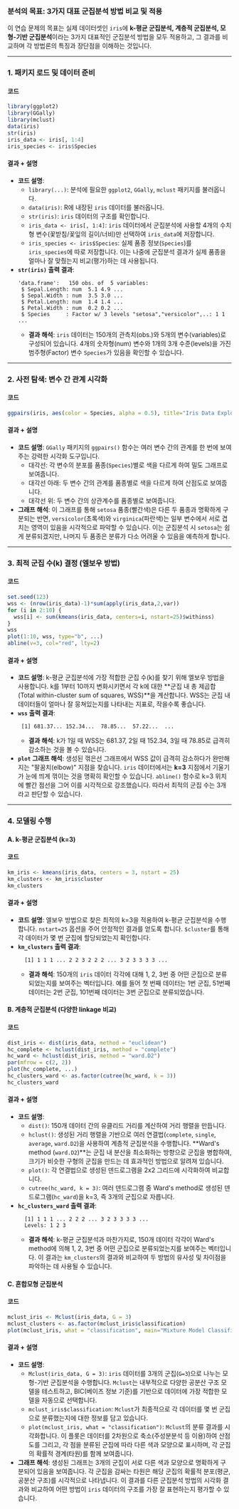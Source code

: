 
### 분석의 목표: 3가지 대표 군집분석 방법 비교 및 적용

이 연습 문제의 목표는 실제 데이터셋인 `iris`에 **k-평균 군집분석, 계층적 군집분석, 모형-기반 군집분석**이라는 3가지 대표적인 군집분석 방법을 모두 적용하고, 그 결과를 비교하며 각 방법론의 특징과 장단점을 이해하는 것입니다.

---

### 1. 패키지 로드 및 데이터 준비

#### 코드
```R
library(ggplot2)
library(GGally)
library(mclust)
data(iris)
str(iris)
iris_data <- iris[, 1:4]
iris_species <- iris$Species
```
#### 결과 + 설명
*   **코드 설명**:
    *   `library(...)`: 분석에 필요한 `ggplot2`, `GGally`, `mclust` 패키지를 불러옵니다.
    *   `data(iris)`: R에 내장된 `iris` 데이터를 불러옵니다.
    *   `str(iris)`: `iris` 데이터의 구조를 확인합니다.
    *   `iris_data <- iris[, 1:4]`: `iris` 데이터에서 군집분석에 사용할 4개의 수치형 변수(꽃받침/꽃잎의 길이/너비)만 선택하여 `iris_data`에 저장합니다.
    *   `iris_species <- iris$Species`: 실제 품종 정보(`Species`)를 `iris_species`에 따로 저장합니다. 이는 나중에 군집분석 결과가 실제 품종을 얼마나 잘 맞췄는지 비교(평가)하는 데 사용됩니다.
*   **`str(iris)` 출력 결과**:
    ```
    'data.frame':	150 obs. of  5 variables:
     $ Sepal.Length: num  5.1 4.9 ...
     $ Sepal.Width : num  3.5 3.0 ...
     $ Petal.Length: num  1.4 1.4 ...
     $ Petal.Width : num  0.2 0.2 ...
     $ Species     : Factor w/ 3 levels "setosa","versicolor",..: 1 1 ...
    ```
    *   **결과 해석**: `iris` 데이터는 150개의 관측치(obs.)와 5개의 변수(variables)로 구성되어 있습니다. 4개의 숫자형(num) 변수와 1개의 3개 수준(levels)을 가진 범주형(Factor) 변수 `Species`가 있음을 확인할 수 있습니다.

---

### 2. 사전 탐색: 변수 간 관계 시각화

#### 코드
```R
ggpairs(iris, aes(color = Species, alpha = 0.5), title="Iris Data Exploration")
```
#### 결과 + 설명
*   **코드 설명**: `GGally` 패키지의 `ggpairs()` 함수는 여러 변수 간의 관계를 한 번에 보여주는 강력한 시각화 도구입니다.
    *   대각선: 각 변수의 분포를 품종(`Species`)별로 색을 다르게 하여 밀도 그래프로 보여줍니다.
    *   대각선 아래: 두 변수 간의 관계를 품종별로 색을 다르게 하여 산점도로 보여줍니다.
    *   대각선 위: 두 변수 간의 상관계수를 품종별로 보여줍니다.
*   **그래프 해석**: 이 그래프를 통해 `setosa` 품종(빨간색)은 다른 두 품종과 명확하게 구분되는 반면, `versicolor`(초록색)와 `virginica`(파란색)는 일부 변수에서 서로 겹치는 영역이 있음을 시각적으로 파악할 수 있습니다. 이는 군집분석 시 `setosa`는 쉽게 분류되겠지만, 나머지 두 품종은 분류가 다소 어려울 수 있음을 예측하게 합니다.

---

### 3. 최적 군집 수(k) 결정 (엘보우 방법)

#### 코드
```R
set.seed(123)
wss <- (nrow(iris_data)-1)*sum(apply(iris_data,2,var))
for (i in 2:10) {
  wss[i] <- sum(kmeans(iris_data, centers=i, nstart=25)$withinss)
}
wss
plot(1:10, wss, type="b", ...)
abline(v=3, col="red", lty=2)
```
#### 결과 + 설명
*   **코드 설명**: k-평균 군집분석에 가장 적합한 군집 수(k)를 찾기 위해 엘보우 방법을 사용합니다. k를 1부터 10까지 변화시키면서 각 k에 대한 **군집 내 총 제곱합(Total within-cluster sum of squares, WSS)**을 계산합니다. WSS는 군집 내 데이터들이 얼마나 잘 뭉쳐있는지를 나타내는 지표로, 작을수록 좋습니다.
*   **`wss` 출력 결과**:
    ```
     [1] 681.37... 152.34...  78.85...  57.22...  ...
    ```
    *   **결과 해석**: k가 1일 때 WSS는 681.37, 2일 때 152.34, 3일 때 78.85로 급격히 감소하는 것을 볼 수 있습니다.
*   **`plot` 그래프 해석**: 생성된 꺾은선 그래프에서 WSS 값이 급격히 감소하다가 완만해지는 "팔꿈치(elbow)" 지점을 찾습니다. `iris` 데이터에서는 **k=3** 지점에서 기울기가 눈에 띄게 꺾이는 것을 명확히 확인할 수 있습니다. `abline()` 함수로 k=3 위치에 빨간 점선을 그어 이를 시각적으로 강조했습니다. 따라서 최적의 군집 수는 3개라고 판단할 수 있습니다.

---

### 4. 모델링 수행

#### A. k-평균 군집분석 (k=3)

#### 코드
```R
km_iris <- kmeans(iris_data, centers = 3, nstart = 25)
km_clusters <- km_iris$cluster
km_clusters
```
#### 결과 + 설명
*   **코드 설명**: 엘보우 방법으로 찾은 최적의 k=3을 적용하여 k-평균 군집분석을 수행합니다. `nstart=25` 옵션을 주어 안정적인 결과를 얻도록 합니다. `$cluster`를 통해 각 데이터가 몇 번 군집에 할당되었는지 확인합니다.
*   **`km_clusters` 출력 결과**:
    ```
      [1] 1 1 1 ... 2 2 3 2 2 2 ... 3 2 3 3 3 3 ...
    ```
    *   **결과 해석**: 150개의 `iris` 데이터 각각에 대해 1, 2, 3번 중 어떤 군집으로 분류되었는지를 보여주는 벡터입니다. 예를 들어 첫 번째 데이터는 1번 군집, 51번째 데이터는 2번 군집, 101번째 데이터는 3번 군집으로 분류되었습니다.

#### B. 계층적 군집분석 (다양한 linkage 비교)

#### 코드
```R
dist_iris <- dist(iris_data, method = "euclidean")
hc_complete <- hclust(dist_iris, method = "complete")
hc_ward <- hclust(dist_iris, method = "ward.D2")
par(mfrow = c(2, 2))
plot(hc_complete, ...)
hc_clusters_ward <- as.factor(cutree(hc_ward, k = 3))
hc_clusters_ward
```
#### 결과 + 설명
*   **코드 설명**:
    *   `dist()`: 150개 데이터 간의 유클리드 거리를 계산하여 거리 행렬을 만듭니다.
    *   `hclust()`: 생성된 거리 행렬을 기반으로 여러 연결법(`complete`, `single`, `average`, `ward.D2`)을 사용하여 계층적 군집분석을 수행합니다. **Ward's method (`ward.D2`)**는 군집 내 분산을 최소화하는 방향으로 군집을 병합하여, 크기가 비슷한 구형의 군집을 만드는 데 효과적인 방법으로 알려져 있습니다.
    *   `plot()`: 각 연결법으로 생성된 덴드로그램을 2x2 그리드에 시각화하여 비교합니다.
    *   `cutree(hc_ward, k = 3)`: 여러 덴드로그램 중 Ward's method로 생성된 덴드로그램(`hc_ward`)을 k=3, 즉 3개의 군집으로 자릅니다.
*   **`hc_clusters_ward` 출력 결과**:
    ```
      [1] 1 1 1 ... 2 2 2 ... 3 2 3 3 3 3 ...
      Levels: 1 2 3
    ```
    *   **결과 해석**: k-평균 군집분석과 마찬가지로, 150개 데이터 각각이 Ward's method에 의해 1, 2, 3번 중 어떤 군집으로 분류되었는지를 보여주는 벡터입니다. 이 결과는 `km_clusters`의 결과와 비교하여 두 방법의 유사성 및 차이점을 파악하는 데 사용될 수 있습니다.

#### C. 혼합모형 군집분석

#### 코드
```R
mclust_iris <- Mclust(iris_data, G = 3)
mclust_clusters <- as.factor(mclust_iris$classification)
plot(mclust_iris, what = "classification", main="Mixture Model Classification")
```
#### 결과 + 설명
*   **코드 설명**:
    *   `Mclust(iris_data, G = 3)`: `iris` 데이터를 3개의 군집(`G=3`)으로 나누는 모형-기반 군집분석을 수행합니다. `Mclust`는 내부적으로 다양한 공분산 구조 모델을 테스트하고, BIC(베이즈 정보 기준)를 기반으로 데이터에 가장 적합한 모델을 자동으로 선택합니다.
    *   `mclust_iris$classification`: `Mclust`가 최종적으로 각 데이터를 몇 번 군집으로 분류했는지에 대한 정보를 담고 있습니다.
    *   `plot(mclust_iris, what = "classification")`: `Mclust`의 분류 결과를 시각화합니다. 이 플롯은 데이터를 2차원으로 축소(주성분분석 등 이용)하여 산점도를 그리고, 각 점을 분류된 군집에 따라 다른 색과 모양으로 표시하며, 각 군집의 확률적 경계(타원)를 함께 보여줍니다.
*   **그래프 해석**: 생성된 그래프는 3개의 군집이 서로 다른 색과 모양으로 명확하게 구분되어 있음을 보여줍니다. 각 군집을 감싸는 타원은 해당 군집의 확률적 분포(평균, 공분산 구조)를 시각적으로 나타냅니다. 이 결과를 다른 군집분석 방법의 시각화 결과와 비교하여 어떤 방법이 `iris` 데이터의 구조를 가장 잘 표현하는지 평가할 수 있습니다.

